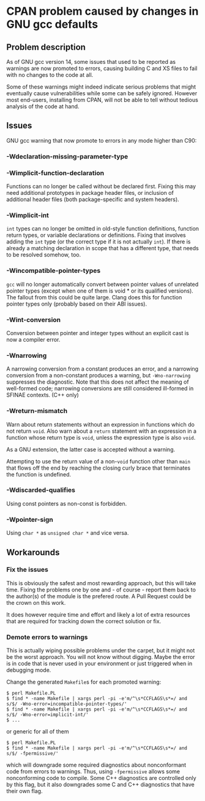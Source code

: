 # CPAN problem caused by changes in GNU gcc defaults

## Problem description

As of GNU gcc version 14, some issues that used to be reported as warnings
are now promoted to errors, causing building C and XS files to fail with no
changes to the code at all.

Some of these warnings might indeed indicate serious problems that might
eventually cause vulnerabilities while some can be safely ignored.
However most end-users, installing from CPAN, will not be able to tell
without tedious analysis of the code at hand.

## Issues

GNU gcc warning that now promote to errors in any mode higher than C90:

### -Wdeclaration-missing-parameter-type

### -Wimplicit-function-declaration

Functions can no longer be called without be declared first.  Fixing this may
need additional prototypes in package header files, or inclusion of additional
header files (both package-specific and system headers).

### -Wimplicit-int

`int` types can no longer be omitted in old-style function definitions,
function return types, or variable declarations or definitions.  Fixing that
involves adding the `int` type (or the correct type if it is not actually
`int`).  If there is already a matching declaration in scope that has a
different type, that needs to be resolved somehow, too.

### -Wincompatible-pointer-types

`gcc` will no longer automatically convert between pointer values of unrelated
pointer types (except when one of them is void * or its qualified versions).
The fallout from this could be quite large.  Clang does this for function
pointer types only (probably based on their ABI issues).

### -Wint-conversion

Conversion between pointer and integer types without an explicit cast is now
a compiler error.

### -Wnarrowing

A narrowing conversion from a constant produces an error, and a narrowing
conversion from a non-constant produces a warning, but `-Wno-narrowing`
suppresses the diagnostic.  Note that this does not affect the meaning of
well-formed code; narrowing conversions are still considered ill-formed in
SFINAE contexts. (C++ only)

### -Wreturn-mismatch

Warn about return statements without an expression in functions which do not
return `void`.  Also warn about a `return` statement with an expression in a
function whose return type is `void`, unless the expression type is also `void`.

As a GNU extension, the latter case is accepted without a warning.

Attempting to use the return value of a non-`void` function other than `main`
that flows off the end by reaching the closing curly brace that terminates the
function is undefined.

### -Wdiscarded-qualifies

Using const pointers as non-const is forbidden.

### -Wpointer-sign

Using `char *` as `unsigned char *` and vice versa.

## Workarounds

### Fix the issues

This is obviously the safest and most rewarding approach, but this will take
time. Fixing the problems one by one and - of course - report them back to
the author(s) of the module is the prefered route. A Pull Request could be
the crown on this work.

It does however require time and effort and likely a lot of extra resources
that are required for tracking down the correct solution or fix.

### Demote errors to warnings

This is actually wiping possible problems under the carpet, but it might not
be the worst approach. You will not know without digging. Maybe the error
is in code that is never used in your environment or just triggered when in
debugging mode.

Change the generated `Makefile`s for each promoted warning:
```
$ perl Makefile.PL
$ find * -name Makefile | xargs perl -pi -e'm/^\s*CCFLAGS\s*=/ and s/$/ -Wno-error=incompatible-pointer-types/'
$ find * -name Makefile | xargs perl -pi -e'm/^\s*CCFLAGS\s*=/ and s/$/ -Wno-error=implicit-int/'
$ ...
```
or generic for all of them
```
$ perl Makefile.PL
$ find * -name Makefile | xargs perl -pi -e'm/^\s*CCFLAGS\s*=/ and s/$/ -fpermissive/'
```
which will downgrade some required diagnostics about nonconformant code from
errors to warnings. Thus, using `-fpermissive` allows some nonconforming code
to compile. Some C++ diagnostics are controlled only by this flag, but it also
downgrades some C and C++ diagnostics that have their own flag.
